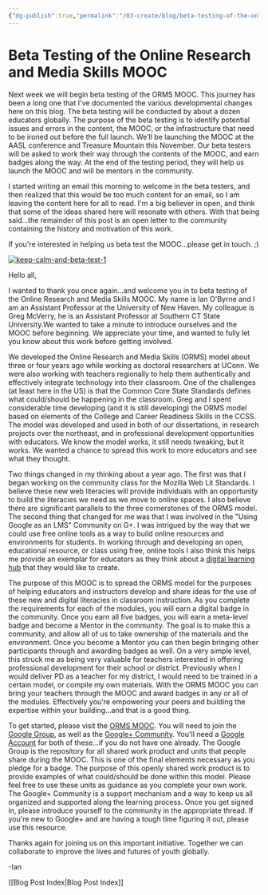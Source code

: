 ```yaml
---
{"dg-publish":true,"permalink":"/03-create/blog/beta-testing-of-the-online-research-and-media-skills-mooc/","title":"Beta Testing of the Online Research and Media Skills MOOC","tags":["digital-literacies","mooc","online-collaborative-inquiry","online-content-construction","online-reading-comprehension","orms","webliteracy"]}
---
```


# Beta Testing of the Online Research and Media Skills MOOC

Next week we will begin beta testing of the ORMS MOOC. This journey has been a long one that I've documented the various developmental changes here on this blog. The beta testing will be conducted by about a dozen educators globally. The purpose of the beta testing is to identify potential issues and errors in the content, the MOOC, or the infrastructure that need to be ironed out before the full launch. We'll be launching the MOOC at the AASL conference and Treasure Mountain this November. Our beta testers will be asked to work their way through the contents of the MOOC, and earn badges along the way. At the end of the testing period, they will help us launch the MOOC and will be mentors in the community.

I started writing an email this morning to welcome in the beta testers, and then realized that this would be too much content for an email, so I am leaving the content here for all to read. I'm a big believer in open, and think that some of the ideas shared here will resonate with others. With that being said...the remainder of this post is an open letter to the community containing the history and motivation of this work.

If you're interested in helping us beta test the MOOC...please get in touch. ;)

[![keep-calm-and-beta-test-1](images/keep-calm-and-beta-test-1-257x300.png)](http://wiobyrne.com/wp-content/uploads/2013/10/keep-calm-and-beta-test-1.png)

Hello all,

I wanted to thank you once again...and welcome you in to beta testing of the Online Research and Media Skills MOOC. My name is Ian O'Byrne and I am an Assistant Professor at the University of New Haven. My colleague is Greg McVerry, he is an Assistant Professor at Southern CT State University.We wanted to take a minute to introduce ourselves and the MOOC before beginning. We appreciate your time, and wanted to fully let you know about this work before getting involved.

We developed the Online Research and Media Skills (ORMS) model about three or four years ago while working as doctoral researchers at UConn. We were also working with teachers regionally to help them authentically and effectively integrate technology into their classroom. One of the challenges (at least here in the US) is that the Common Core State Standards defines what could/should be happening in the classroom. Greg and I spent considerable time developing (and it is still developing) the ORMS model based on elements of the College and Career Readiness Skills in the CCSS. The model was developed and used in both of our dissertations, in research projects over the northeast, and in professional development opportunities with educators. We know the model works, it still needs tweaking, but it works. We wanted a chance to spread this work to more educators and see what they thought.

Two things changed in my thinking about a year ago. The first was that I began working on the community class for the Mozilla Web Lit Standards. I believe these new web literacies will provide individuals with an opportunity to build the literacies we need as we move to online spaces. I also believe there are significant parallels to the three cornerstones of the ORMS model. The second thing that changed for me was that I was involved in the "Using Google as an LMS" Community on G+. I was intrigued by the way that we could use free online tools as a way to build online resources and environments for students. In working through and developing an open, educational resource, or class using free, online tools I also think this helps me provide an exemplar for educators as they think about a [digital learning hub](http://wiobyrne.com/use-google-sites-for-educators-to-build-your-own-digital-learning-hub/) that they would like to create.

The purpose of this MOOC is to spread the ORMS model for the purposes of helping educators and instructors develop and share ideas for the use of these new and digital literacies in classroom instruction. As you complete the requirements for each of the modules, you will earn a digital badge in the community. Once you earn all five badges, you will earn a meta-level badge and become a Mentor in the community. The goal is to make this a community, and allow all of us to take ownership of the materials and the environment. Once you become a Mentor you can then begin bringing other participants through and awarding badges as well. On a very simple level, this struck me as being very valuable for teachers interested in offering professional development for their school or district. Previously when I would deliver PD as a teacher for my district, I would need to be trained in a certain model, or compile my own materials. With the ORMS MOOC you can bring your teachers through the MOOC and award badges in any or all of the modules. Effectively you're empowering your peers and building the expertise within your building...and that is a good thing.

To get started, please visit the [ORMS MOOC](https://sites.google.com/site/ormsmodel/). You will need to join the [Google Group](https://groups.google.com/forum/#!forum/ormsclass), as well as the [Google+ Community](https://plus.google.com/communities/109374663190019101967?utm_source=chrome_ntp_icon&utm_medium=chrome_app&utm_campaign=chrome). You'll need a [Google Account](https://accounts.google.com/SignUp) for both of these...if you do not have one already. The Google Group is the repository for all shared work product and units that people share during the MOOC. This is one of the final elements necessary as you pledge for a badge. The purpose of this openly shared work product is to provide examples of what could/should be done within this model. Please feel free to use these units as guidance as you complete your own work. The Google+ Community is a support mechanism and a way to keep us all organized and supported along the learning process. Once you get signed in, please introduce yourself to the community in the appropriate thread. If you're new to Google+ and are having a tough time figuring it out, please use this resource.

Thanks again for joining us on this important initiative. Together we can collaborate to improve the lives and futures of youth globally.

\-Ian

[[Blog Post Index\|Blog Post Index]]